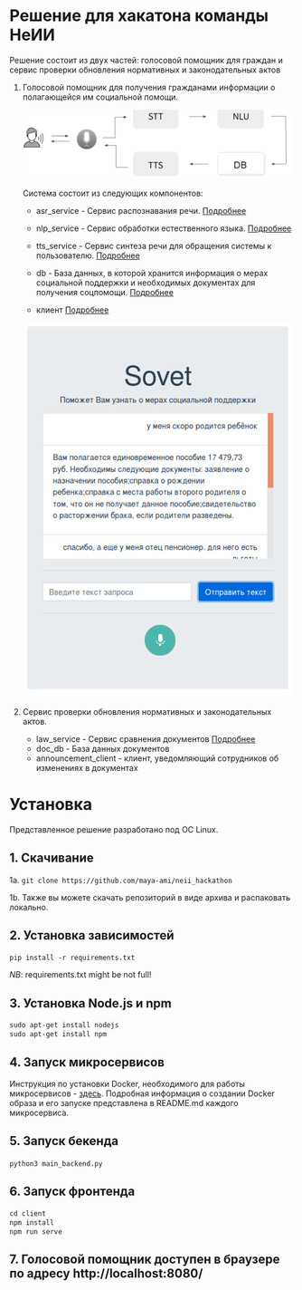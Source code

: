 # Решение для хакатона команды НеИИ

Решение состоит из двух частей: голосовой помощник для граждан и сервис проверки обновления нормативных и законодательных актов
1. Голосовой помощник для получения гражданами информации о полагающейся им социальной помощи.

    ![](scheme.png)

    Система состоит из следующих компонентов:

    - asr_service - Сервис распознавания речи. [Подробнее](https://github.com/maya-ami/neii_hackathon/tree/master/asr_service)

    - nlp_service - Сервис обработки естественного языка. [Подробнее](https://github.com/maya-ami/neii_hackathon/tree/master/nlp_service)

    - tts_service - Сервис синтеза речи для обращения системы к пользователю. [Подробнее](https://github.com/maya-ami/neii_hackathon/tree/master/tts_service)

    - db - База данных, в которой хранится информация о мерах социальной поддержки и необходимых документах для получения соцпомощи. [Подробнее](https://github.com/maya-ami/neii_hackathon/tree/master/db)

    - клиент [Подробнее](https://github.com/maya-ami/neii_hackathon/tree/master/client)

    ![](frontend_prototype.png)

2. Сервис проверки обновления нормативных и законодательных актов.

    - law_service - Сервис сравнения документов [Подробнее](https://github.com/maya-ami/neii_hackathon/tree/master/law_service)
    - doc_db - База данных документов
    - аnnouncement_client - клиент, уведомляющий сотрудников об изменениях в документах


# Установка

Представленное решение разработано под ОС Linux.

## 1. Скачивание

 1a. `git clone https://github.com/maya-ami/neii_hackathon`
 
 1b. Также вы можете скачать репозиторий в виде архива и распаковать локально.

## 2. Установка зависимостей

`pip install -r requirements.txt`

*NB*: requirements.txt might be not full!

## 3. Установка Node.js и npm

```
sudo apt-get install nodejs
sudo apt-get install npm
```
## 4. Запуск микросервисов

Инструкция по установки Docker, необходимого для работы микросервисов - [здесь](https://docs.docker.com/engine/install/).
Подробная информация о создании Docker образа и его запуске представлена в README.md каждого микросервиса.

## 5. Запуск бекенда

`python3 main_backend.py`

## 6. Запуск фронтенда
```
cd client
npm install
npm run serve
```
## 7. Голосовой помощник доступен в браузере по адресу http://localhost:8080/
